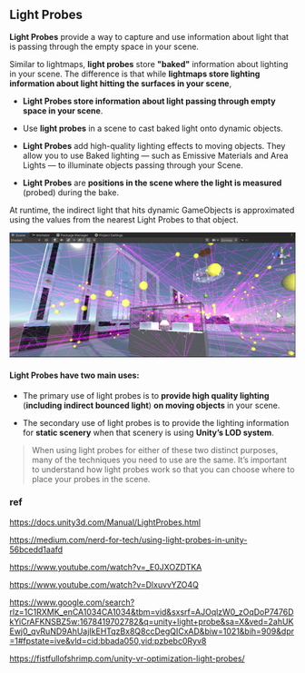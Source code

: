 ## Light Probes

**Light Probes** provide a way to capture and use information about light that is passing through the empty space in your scene.

Similar to lightmaps, **light probes** store **"baked"** information about lighting in your scene. The difference is that while **lightmaps store lighting information about light hitting the surfaces in your scene**, 

- **Light Probes store information about light passing through empty space in your scene**.

- Use **light probes** in a scene to cast baked light onto dynamic objects.

- **Light Probes** add high-quality lighting effects to moving objects. They allow you to use Baked lighting — such as Emissive Materials and Area Lights — to illuminate objects passing through your Scene.

- **Light Probes** are **positions in the scene where the light is measured** (probed) during the bake. 

At runtime, the indirect light that hits dynamic GameObjects is approximated using the values from the nearest Light Probes to that object.

![](../img/Lightprobe.png)

#### Light Probes have two main uses:
- The primary use of light probes is to **provide high quality lighting** (**including indirect bounced light**) **on moving objects** in your scene.

- The secondary use of light probes is to provide the lighting information for **static scenery** when that scenery is using **Unity’s LOD system**.

> When using light probes for either of these two distinct purposes, many of the techniques you need to use are the same. It’s important to understand how light probes work so that you can choose where to place your probes in the scene.

### ref
https://docs.unity3d.com/Manual/LightProbes.html

https://medium.com/nerd-for-tech/using-light-probes-in-unity-56bcedd1aafd

https://www.youtube.com/watch?v=_E0JXOZDTKA

https://www.youtube.com/watch?v=DlxuvvYZO4Q

https://www.google.com/search?rlz=1C1RXMK_enCA1034CA1034&tbm=vid&sxsrf=AJOqlzW0_zOqDoP7476DkYiCrAFKNSBZ5w:1678419702782&q=unity+light+probe&sa=X&ved=2ahUKEwj0_qvRuND9AhUajIkEHTqzBx8Q8ccDegQICxAD&biw=1021&bih=909&dpr=1#fpstate=ive&vld=cid:bbada050,vid:pzbebc0Ryv8

https://fistfullofshrimp.com/unity-vr-optimization-light-probes/


